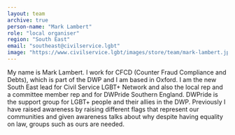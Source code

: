 ```yaml
---
layout: team
archive: true
person-name: "Mark Lambert"
role: "local organiser"
region: "South East"
email: "southeast@civilservice.lgbt"
image: "https://www.civilservice.lgbt/images/store/team/mark-lambert.jpg"
---
```


My name is Mark Lambert. I work for CFCD (Counter Fraud Compliance and Debts), which is part of the DWP and I am based in Oxford. I am the new South East lead for Civil Service LGBT+ Network and also the local rep and a committee member rep and for DWPride Southern England. DWPride is the support group for LGBT+ people and their allies in the DWP. Previously I have raised awareness by raising different flags that represent our communities and given awareness talks about why despite having equality on law, groups such as ours are needed.
